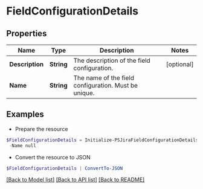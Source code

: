 # FieldConfigurationDetails
## Properties

Name | Type | Description | Notes
------------ | ------------- | ------------- | -------------
**Description** | **String** | The description of the field configuration. | [optional] 
**Name** | **String** | The name of the field configuration. Must be unique. | 

## Examples

- Prepare the resource
```powershell
$FieldConfigurationDetails = Initialize-PSJiraFieldConfigurationDetails  -Description null `
 -Name null
```

- Convert the resource to JSON
```powershell
$FieldConfigurationDetails | ConvertTo-JSON
```

[[Back to Model list]](../README.md#documentation-for-models) [[Back to API list]](../README.md#documentation-for-api-endpoints) [[Back to README]](../README.md)

